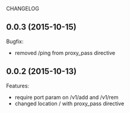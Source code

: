 CHANGELOG

## 0.0.3 (2015-10-15)
Bugfix:
  - removed /ping from proxy_pass directive

## 0.0.2 (2015-10-13)

Features: 
  - require port param on /v1/add and /v1/rem
  - changed location / with proxy_pass directive

